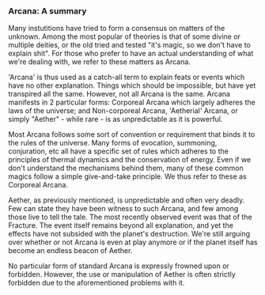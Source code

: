 ### Arcana: A summary
Many instutitions have tried to form a consensus on matters of the unknown. Among the most popular of theories is that of some divine or multiple deities, or the old tried and tested "it's magic, so we don't have to explain shit". For those who prefer to have an actual understanding of what we're dealing with, we refer to these matters as Arcana.

'Arcana' is thus used as a catch-all term to explain feats or events which have no other explanation. Things which should be impossible, but have yet transpired all the same. However, not all Arcana is the same. Arcana manifests in 2 particular forms: Corporeal Arcana which largely adheres the laws of the universe; and Non-corporeal Arcana, 'Aetherial' Arcana, or simply "Aether" - while rare - is as unpredictable as it is powerful.

Most Arcana follows some sort of convention or requirement that binds it to the rules of the universe. Many forms of evocation, summoning, conjuration, etc all have a specific set of rules which adheres to the principles of thermal dynamics and the conservation of energy. Even if we don't understand the mechanisms behind them, many of these common magics follow a simple give-and-take principle. We thus refer to these as Corporeal Arcana.

Aether, as previously mentioned, is unpredictable and often very deadly. Few can state they have been witness to such Arcana, and few among those live to tell the tale. The most recently observed event was that of the Fracture. The event itself remains beyond all explanation, and yet the effects have not subsided with the planet's destruction. We're still arguing over whether or not Arcana is even at play anymore or if the planet itself has become an endless beacon of Aether.

No particular form of standard Arcana is expressly frowned upon or forbidden. However, the use or manipulation of Aether is often strictly forbidden due to the aforementioned problems with it.

